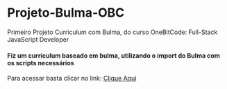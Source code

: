 # Projeto-Bulma-OBC
Primeiro Projeto Curriculum com Bulma, do curso OneBitCode: Full-Stack JavaScript Developer
#### Fiz um curriculum baseado em bulma, utilizando o import do Bulma com os scripts necessários
Para acessar basta clicar no link:
<a href="https://douglasfernandesdev.github.io/ProjetoBulma_OBC/"> Clique Aqui </a>
